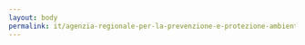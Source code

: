 ```yaml
---
layout: body
permalink: it/agenzia-regionale-per-la-prevenzione-e-protezione-ambientale-del-veneto/
---
```


